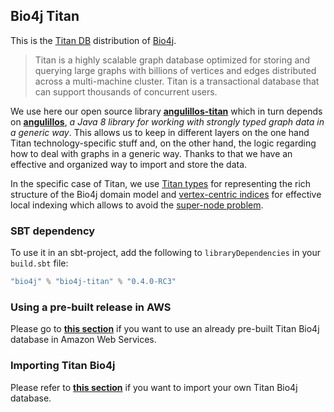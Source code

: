 ## Bio4j Titan

This is the [Titan DB](http://titandb.io) distribution of [Bio4j](https://github.com/bio4j/bio4j).

> Titan is a highly scalable graph database optimized for storing and querying large graphs with billions of vertices and edges distributed across a multi-machine cluster. Titan is a transactional database that can support thousands of concurrent users.

We use here our open source library **[angulillos-titan](https://github.com/bio4j/angulillos-titan)** which in turn depends on **[angulillos](https://github.com/bio4j/angulillos)**, _a Java 8 library for working with strongly typed graph data in a generic way_. This allows us to keep in different layers on the one hand Titan technology-specific stuff and, on the other hand, the logic regarding how to deal with graphs in a generic way. Thanks to that we have an effective and organized way to import and store the data.

In the specific case of Titan, we use [Titan types](https://github.com/thinkaurelius/titan/wiki/Type-Definition-Overview) for representing the rich structure of the Bio4j domain model and [vertex-centric indices](https://github.com/thinkaurelius/titan/wiki/Vertex-Centric-Indices) for effective local indexing which allows to avoid the [super-node problem](http://thinkaurelius.com/2012/10/25/a-solution-to-the-supernode-problem/).


### SBT dependency

To use it in an sbt-project, add the following to `libraryDependencies` in your `build.sbt` file:

``` scala
"bio4j" % "bio4j-titan" % "0.4.0-RC3"
```


### Using a pre-built release in AWS

Please go to **[this section](/docs/Bio4jAWSReleases.md)** if you want to use an already pre-built Titan Bio4j database in Amazon Web Services.


### Importing Titan Bio4j

Please refer to **[this section](/docs/ImportingTitanBio4j.md)** if you want to import your own Titan Bio4j database.
